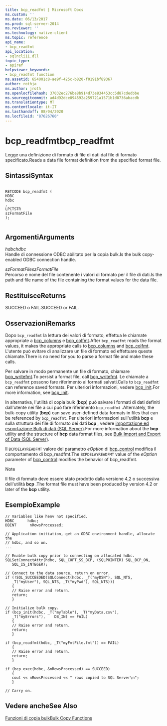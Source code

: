 ```yaml
---
title: bcp_readfmt | Microsoft Docs
ms.custom: ''
ms.date: 06/13/2017
ms.prod: sql-server-2014
ms.reviewer: ''
ms.technology: native-client
ms.topic: reference
api_name:
- bcp_readfmt
api_location:
- sqlncli11.dll
topic_type:
- apiref
helpviewer_keywords:
- bcp_readfmt function
ms.assetid: 654001c8-ae9f-425c-b820-f0191bf89367
author: rothja
ms.author: jroth
ms.openlocfilehash: 37032ec276be8b914d73e834453cc5d87cdedbbe
ms.sourcegitcommit: ad4d92dce894592a259721a1571b1d8736abacdb
ms.translationtype: MT
ms.contentlocale: it-IT
ms.lasthandoff: 08/04/2020
ms.locfileid: "87626760"
---
```

# <a name="bcp_readfmt"></a><span data-ttu-id="30988-102">bcp_readfmt</span><span class="sxs-lookup"><span data-stu-id="30988-102">bcp_readfmt</span></span>
  <span data-ttu-id="30988-103">Legge una definizione di formato di file di dati dal file di formato specificato.</span><span class="sxs-lookup"><span data-stu-id="30988-103">Reads a data file format definition from the specified format file.</span></span>  
  
## <a name="syntax"></a><span data-ttu-id="30988-104">Sintassi</span><span class="sxs-lookup"><span data-stu-id="30988-104">Syntax</span></span>  
  
```  
  
RETCODE bcp_readfmt (  
HDBC   
hdbc  
,  
LPCTSTR   
szFormatFile  
);  
  
```  
  
## <a name="arguments"></a><span data-ttu-id="30988-105">Argomenti</span><span class="sxs-lookup"><span data-stu-id="30988-105">Arguments</span></span>  
 <span data-ttu-id="30988-106">*hdbc*</span><span class="sxs-lookup"><span data-stu-id="30988-106">*hdbc*</span></span>  
 <span data-ttu-id="30988-107">Handle di connessione ODBC abilitato per la copia bulk.</span><span class="sxs-lookup"><span data-stu-id="30988-107">Is the bulk copy-enabled ODBC connection handle.</span></span>  
  
 <span data-ttu-id="30988-108">*szFormatFile*</span><span class="sxs-lookup"><span data-stu-id="30988-108">*szFormatFile*</span></span>  
 <span data-ttu-id="30988-109">Percorso e nome del file contenente i valori di formato per il file di dati.</span><span class="sxs-lookup"><span data-stu-id="30988-109">Is the path and file name of the file containing the format values for the data file.</span></span>  
  
## <a name="returns"></a><span data-ttu-id="30988-110">Restituisce</span><span class="sxs-lookup"><span data-stu-id="30988-110">Returns</span></span>  
 <span data-ttu-id="30988-111">SUCCEED o FAIL.</span><span class="sxs-lookup"><span data-stu-id="30988-111">SUCCEED or FAIL.</span></span>  
  
## <a name="remarks"></a><span data-ttu-id="30988-112">Osservazioni</span><span class="sxs-lookup"><span data-stu-id="30988-112">Remarks</span></span>  
 <span data-ttu-id="30988-113">Dopo `bcp_readfmt` la lettura dei valori di formato, effettua le chiamate appropriate a [bcp_columns](bcp-columns.md) e [bcp_colfmt](bcp-colfmt.md).</span><span class="sxs-lookup"><span data-stu-id="30988-113">After `bcp_readfmt` reads the format values, it makes the appropriate calls to [bcp_columns](bcp-columns.md) and [bcp_colfmt](bcp-colfmt.md).</span></span> <span data-ttu-id="30988-114">L'utente può evitare di analizzare un file di formato ed effettuare queste chiamate.</span><span class="sxs-lookup"><span data-stu-id="30988-114">There is no need for you to parse a format file and make these calls.</span></span>  
  
 <span data-ttu-id="30988-115">Per salvare in modo permanente un file di formato, chiamare [bcp_writefmt](bcp-writefmt.md).</span><span class="sxs-lookup"><span data-stu-id="30988-115">To persist a format file, call [bcp_writefmt](bcp-writefmt.md).</span></span> <span data-ttu-id="30988-116">Le chiamate a `bcp_readfmt` possono fare riferimento ai formati salvati.</span><span class="sxs-lookup"><span data-stu-id="30988-116">Calls to `bcp_readfmt` can reference saved formats.</span></span> <span data-ttu-id="30988-117">Per ulteriori informazioni, vedere [bcp_init](bcp-init.md).</span><span class="sxs-lookup"><span data-stu-id="30988-117">For more information, see [bcp_init](bcp-init.md).</span></span>  
  
 <span data-ttu-id="30988-118">In alternativa, l'utilità di copia bulk (**bcp**) può salvare i formati di dati definiti dall'utente nei file a cui può fare riferimento `bcp_readfmt` .</span><span class="sxs-lookup"><span data-stu-id="30988-118">Alternately, the bulk-copy utility (**bcp**) can save user-defined data formats in files that can be referenced by `bcp_readfmt`.</span></span> <span data-ttu-id="30988-119">Per ulteriori informazioni sull'utilità **bcp** e sulla struttura dei file di formato dei dati **bcp** , vedere [importazione ed esportazione Bulk di dati &#40;SQL Server&#41;](../import-export/bulk-import-and-export-of-data-sql-server.md).</span><span class="sxs-lookup"><span data-stu-id="30988-119">For more information about the **bcp** utility and the structure of **bcp** data format files, see [Bulk Import and Export of Data &#40;SQL Server&#41;](../import-export/bulk-import-and-export-of-data-sql-server.md).</span></span>  
  
 <span data-ttu-id="30988-120">Il `BCPDELAYREADFMT` valore del parametro *eOption* di [bcp_control](bcp-control.md) modifica il comportamento di bcp_readfmt.</span><span class="sxs-lookup"><span data-stu-id="30988-120">The `BCPDELAYREADFMT` value of the *eOption* parameter of [bcp_control](bcp-control.md) modifies the behavior of bcp_readfmt.</span></span>  
  
> [!NOTE]  
>  <span data-ttu-id="30988-121">Il file di formato deve essere stato prodotto dalla versione 4,2 o successiva dell'utilità **bcp** .</span><span class="sxs-lookup"><span data-stu-id="30988-121">The format file must have been produced by version 4.2 or later of the **bcp** utility.</span></span>  
  
## <a name="example"></a><span data-ttu-id="30988-122">Esempio</span><span class="sxs-lookup"><span data-stu-id="30988-122">Example</span></span>  
  
```  
// Variables like henv not specified.  
HDBC      hdbc;  
DBINT      nRowsProcessed;  
  
// Application initiation, get an ODBC environment handle, allocate the  
// hdbc, and so on.  
...   
  
// Enable bulk copy prior to connecting on allocated hdbc.  
SQLSetConnectAttr(hdbc, SQL_COPT_SS_BCP, (SQLPOINTER) SQL_BCP_ON,  
   SQL_IS_INTEGER);  
  
// Connect to the data source, return on error.  
if (!SQL_SUCCEEDED(SQLConnect(hdbc, _T("myDSN"), SQL_NTS,  
   _T("myUser"), SQL_NTS, _T("myPwd"), SQL_NTS)))  
   {  
   // Raise error and return.  
   return;  
   }  
  
// Initialize bulk copy.   
if (bcp_init(hdbc, _T("myTable"), _T("myData.csv"),  
   _T("myErrors"),    DB_IN) == FAIL)  
   {  
   // Raise error and return.  
   return;  
   }  
  
if (bcp_readfmt(hdbc, _T("myFmtFile.fmt")) == FAIL)  
   {  
   // Raise error and return.  
   return;  
   }  
  
if (bcp_exec(hdbc, &nRowsProcessed) == SUCCEED)  
   {  
   cout << nRowsProcessed << " rows copied to SQL Server\n";  
   }  
  
// Carry on.  
```  
  
## <a name="see-also"></a><span data-ttu-id="30988-123">Vedere anche</span><span class="sxs-lookup"><span data-stu-id="30988-123">See Also</span></span>  
 [<span data-ttu-id="30988-124">Funzioni di copia bulk</span><span class="sxs-lookup"><span data-stu-id="30988-124">Bulk Copy Functions</span></span>](sql-server-driver-extensions-bulk-copy-functions.md)  
  
  
